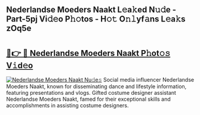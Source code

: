 ## Nederlandse Moeders Naakt L𝚎a𝚔ed N𝚞𝚍e - Part-5pj Vi𝚍𝚎o P𝚑𝚘tos - H𝚘𝚝 O𝚗𝚕yf𝚊ns L𝚎a𝚔s zOq5e

# <h2><a href="http://kf1pvu3.oniu.top/?m=Nederlandse+Moeders+Naakt">🔗👉 🔴 Nederlandse Moeders Naakt P𝚑ot𝚘𝚜 V𝚒d𝚎o</a></h2>

[![Nederlandse Moeders Naakt Nu𝚍e𝚜](https://i.imgur.com/0qMVB7G.gif)](http://kf1pvu3.oniu.top/?m=Nederlandse+Moeders+Naakt)
Social media influencer Nederlandse Moeders Naakt, known for disseminating dance and lifestyle information, featuring presentations and vlogs. Gifted costume designer assistant Nederlandse Moeders Naakt, famed for their exceptional skills and accomplishments in assisting costume designers.  
